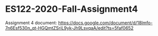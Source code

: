 # ES122-2020-Fall-Assignment4

Assignment 4 document:
https://docs.google.com/document/d/18lmfo-7n6Esf530n_qt-HGQmtZSriL9yk-Jh9LsvqaA/edit?ts=5faf0652

